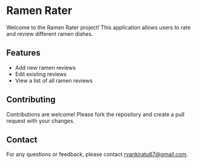 # Ramen Rater

Welcome to the Ramen Rater project! This application allows users to rate and review different ramen dishes.

## Features

- Add new ramen reviews
- Edit existing reviews
- View a list of all ramen reviews

## Contributing

Contributions are welcome! Please fork the repository and create a pull request with your changes.

## Contact

For any questions or feedback, please contact [ryankiratu67@gmail.com](mailto:ryankiratu67@gmail.com).
 